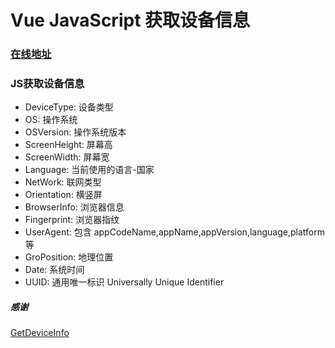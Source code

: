 # Vue JavaScript 获取设备信息

 ### [在线地址](https://dukanglyb.github.io/v-getdeviceinfo/)

### JS获取设备信息

 - DeviceType: 设备类型
 - OS: 操作系统
 - OSVersion: 操作系统版本
 - ScreenHeight: 屏幕高
 - ScreenWidth: 屏幕宽
 - Language: 当前使用的语言-国家
 - NetWork: 联网类型
 - Orientation: 横竖屏
 - BrowserInfo: 浏览器信息
 - Fingerprint: 浏览器指纹
 - UserAgent: 包含 appCodeName,appName,appVersion,language,platform 等
 - GroPosition: 地理位置
 - Date: 系统时间
 - UUID: 通用唯一标识 Universally Unique Identifier


##### 感谢
[GetDeviceInfo](https://skillnull.com/others/GetDeviceInfo/index.html)
